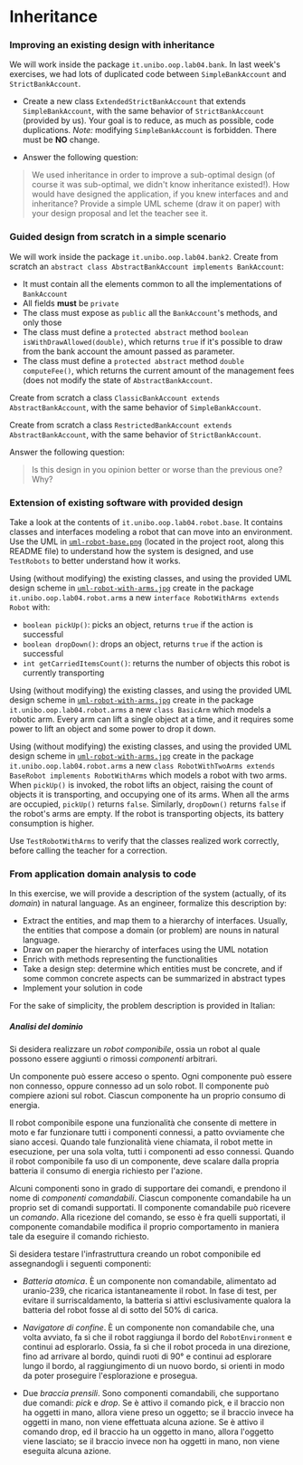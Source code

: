 # Inheritance

### Improving an existing design with inheritance

We will work inside the package `it.unibo.oop.lab04.bank`.
In last week's exercises, we had lots of duplicated code between `SimpleBankAccount` and `StrictBankAccount`.

* Create a new class `ExtendedStrictBankAccount` that extends `SimpleBankAccount`, with the same behavior of `StrictBankAccount` (provided by us). Your goal is to reduce, as much as possible, code duplications. *Note:* modifying `SimpleBankAccount` is forbidden. There must be **NO** change.

* Answer the following question:

> We used inheritance in order to improve a sub-optimal design (of course it was sub-optimal, we didn't know inheritance existed!). How would have designed the application, if you knew interfaces and and inheritance? Provide a simple UML scheme (draw it on paper) with your design proposal and let the teacher see it.

### Guided design from scratch in a simple scenario

We will work inside the package `it.unibo.oop.lab04.bank2`.
Create from scratch an `abstract class AbstractBankAccount implements BankAccount`:

* It must contain all the elements common to all the implementations of `BankAccount`
* All fields **must** be `private`
* The class must expose as `public` all the `BankAccount`'s methods, and only those
* The class must define a `protected abstract` method `boolean isWithDrawAllowed(double)`, which returns `true` if it's possible to draw from the bank account the amount passed as parameter.
* The class must define a `protected abstract` method `double computeFee()`, which returns the current amount of the management fees (does not modify the state of `AbstractBankAccount`.

Create from scratch a class `ClassicBankAccount extends AbstractBankAccount`, with the same behavior of `SimpleBankAccount`.

Create from scratch a class `RestrictedBankAccount extends AbstractBankAccount`, with the same behavior of `StrictBankAccount`.

Answer the following question:

> Is this design in you opinion better or worse than the previous one? Why?

### Extension of existing software with provided design

Take a look at the contents of `it.unibo.oop.lab04.robot.base`. It contains classes and interfaces modeling a robot that can move into an environment. Use the UML in [`uml-robot-base.png`](uml-robot-base.png) (located in the project root, along this README file) to understand how the system is designed, and use `TestRobots` to better understand how it works.

Using (without modifying) the existing classes, and using the provided UML design scheme in [`uml-robot-with-arms.jpg`](uml-robot-with-arms.jpg) create in the package `it.unibo.oop.lab04.robot.arms` a new `interface RobotWithArms extends Robot` with:
* `boolean pickUp()`: picks an object, returns `true` if the action is successful
* `boolean dropDown()`: drops an object, returns `true` if the action is successful
* `int getCarriedItemsCount()`: returns the number of objects this robot is currently transporting

Using (without modifying) the existing classes, and using the provided UML design scheme in [`uml-robot-with-arms.jpg`](uml-robot-with-arms.jpg) create in the package `it.unibo.oop.lab04.robot.arms` a new `class BasicArm` which models a robotic arm. Every arm can lift a single object at a time, and it requires some power to lift an object and some power to drop it down.

Using (without modifying) the existing classes, and using the provided UML design scheme in [`uml-robot-with-arms.jpg`](uml-robot-with-arms.jpg) create in the package `it.unibo.oop.lab04.robot.arms` a new `class RobotWithTwoArms extends BaseRobot implements RobotWithArms` which models a robot with two arms. When `pickUp()` is invoked, the robot lifts an object, raising the count of objects it is transporting, and occupying one of its arms. When all the arms are occupied, `pickUp()` returns `false`. Similarly, `dropDown()` returns `false` if the robot's arms are empty. If the robot is transporting objects, its battery consumption is higher.

Use `TestRobotWithArms` to verify that the classes realized work correctly, before calling the teacher for a correction.

### From application domain analysis to code

In this exercise, we will provide a description of the system (actually, of its *domain*) in natural language. As an engineer, formalize this description by:

* Extract the entities, and map them to a hierarchy of interfaces. Usually, the entities that compose a domain (or problem) are nouns in natural language.
* Draw on paper the hierarchy of interfaces using the UML notation
* Enrich with methods representing the functionalities
* Take a design step: determine which entities must be concrete, and if some common concrete aspects can be summarized in abstract types
* Implement your solution in code

For the sake of simplicity, the problem description is provided in Italian:

##### **Analisi del dominio**

Si desidera realizzare un *robot componibile*, ossia un robot al quale possono essere aggiunti o rimossi *componenti* arbitrari.

Un componente può essere acceso o spento.
Ogni componente può essere non connesso, oppure connesso ad un solo robot.
Il componente può compiere azioni sul robot.
Ciascun componente ha un proprio consumo di energia.

Il robot componibile espone una funzionalità che consente di mettere in moto e far funzionare tutti i componenti connessi, a patto ovviamente che siano accesi.
Quando tale funzionalità viene chiamata, il robot mette in esecuzione, per una sola volta, tutti i componenti ad esso connessi.
Quando il robot componibile fa uso di un componente, deve scalare dalla propria batteria il consumo di energia richiesto per l'azione.

Alcuni componenti sono in grado di supportare dei comandi, e prendono il nome di *componenti comandabili*.
Ciascun componente comandabile ha un proprio set di comandi supportati.
Il componente comandabile può ricevere un *comando*.
Alla ricezione del comando, se esso è fra quelli supportati, il componente comandabile modifica il proprio comportamento in maniera tale da eseguire il comando richiesto.

Si desidera testare l'infrastruttura creando un robot componibile ed assegnandogli i seguenti componenti:

* *Batteria atomica*. È un componente non comandabile, alimentato ad uranio-239, che ricarica istantaneamente il robot. In fase di test, per evitare il surriscaldamento, 
la batteria si attivi esclusivamente qualora la batteria del robot fosse al di sotto del 50% di carica.

* *Navigatore di confine*. È un componente non comandabile che, una volta avviato, fa sì che il robot raggiunga il bordo del `RobotEnvironment` e continui ad esplorarlo. 
Ossia, fa sì che il robot proceda in una direzione, fino ad arrivare al bordo, quindi ruoti di 90° e continui ad esplorare lungo il bordo, al raggiungimento di un nuovo bordo, si orienti in modo da poter proseguire 
l'esplorazione e prosegua.

* Due *braccia prensili*. Sono componenti comandabili, che supportano due comandi: *pick* e *drop*. Se è attivo il comando pick, e il braccio non ha oggetti in mano, allora 
viene preso un oggetto; se il braccio invece ha oggetti in mano, non viene effettuata alcuna azione. Se è attivo il comando drop, ed il braccio ha un oggetto in mano, allora l'oggetto viene lasciato; 
se il braccio invece non ha oggetti in mano, non viene eseguita alcuna azione.
